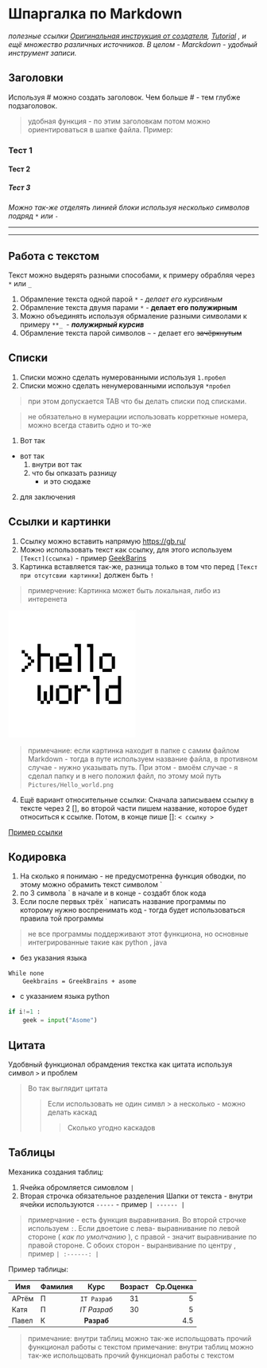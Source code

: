 # Шпаргалка по Markdown
*полезные ссылки [Оригинальная инструкция от создателя](https://daringfireball.net/projects/markdown/), [Tutorial](https://www.markdowntutorial.com/) , и ещё множество различных источников. В целом - Marckdown - удобный инструмент записи.*

## Заголовки

Используя # можно создать заголовок. Чем больше # - тем глубже подзаголовок.
> удобная функция - по этим заголовкам потом можно ориентироваться в шапке файла. 
Пример: 
### Тест 1
#### Тест 2
##### Тест 3

*Можно так-же отделять линией блоки используя несколько символов подряд `*` или `-`*

***
---

## Работа с текстом

Текст можно выдерять разными способами, к примеру обрабляя через `*` или `_`
1. Обрамление текста одной парой `*` - *делает его курсивным*
2. Обрамление текста двумя парами `*` - **делает его полужирным**
3. Можно объединять используя обрмаление разными символами к примеру `**_ `- **_полужирный курсив_**
4. Обрамление текста парой символов `~` - делает его ~~зачёркнутым~~

## Списки

1. Списки можно сделать нумерованными используя `1.пробел`
1. Списки можно сделать ненумерованными используя `*пробел`
> при этом допускается TAB что бы делать списки под списками. 

> не обязательно в нумерации использовать корреткные номера, можно всегда ставить одно и то-же
1. Вот так
* вот так
    1. внутри вот так
    2. что бы опказать разницу
        * и это сюдаже 
2. для заключения

## Ссылки и картинки

1. Ссылку можно вставить напрямую https://gb.ru/
2. Можно использовать текст как ссылку, для этого используем `[Текст](ссылка)` - пример [GeekBarins](https://gb.ru/)
3. Картинка вставляется так-же, разница только в том что перед `[Текст при отсутсвии картинки]` должен быть `!`
> примерчение: Картинка может быть локальная, либо из интеренета

![Hello World](Pictures/Hello_world.png)

> примечание: если картинка находит в папке с самим файлом Markdown - тогда в путе используем название файла, в противном случае - нужно указывать путь. При этом - вмоём случае - я сделал папку и в него положил файл, по этому мой путь `Pictures/Hello_world.png`

4. Ещё вариант относительные ссылки: Сначала записываем ссылку в тексте через 2 [], во второй части пишем название, которое будет относиться к ссылке. Потом, в конце пише []: `< ссылку >` 

[Пример ссылки][url]

## Кодировка

1. На сколько я понимаю - не предусмотренна функция обводки, по этому можно обрамить текст символом ` 
2. по 3 символа ` в начале и в конце - создабт блок кода
3. Если после первых трёх ` написать название программы по которому нужно воспренимать код - тогда будет использоваться правила той программы
> не все программы поддерживают этот функциона, но основные интегрированные такие как python , java 

* без указания языка
```
While none
    Geekbrains = GreekBrains + asome
```
* с указанием языка python
``` python
if i!=1 :
    geek = input("Asome")
```

## Цитата

Удобвный функционал обрамдения текстка как цитата используя символ `>` и проблем

>Во так выглядит цитата
>> Если использовать не один симвл > а несколько - можно делать каскад
>>> Сколько угодно каскадов

## Таблицы

Механика создания таблиц:
1. Ячейка обромляется симовлом `|` 
2. Вторая строчка обязательное разделения Шапки от текста - внутри ячейки используются `-----` - пример `| ------ |`
> примерчание - есть функция выравнивания. Во второй строчке используем `:`. Если двоетоие с лева- выравнивание по левой стороне ( *как по умолчанию* ), с правой - значит выравнивание по правой стороне. С обоих сторон - выранвивание по центру , пример `| :------: |`

Пример таблицы:

| Имя | Фамилия | Курс | Возраст | Ср.Оценка |
| ----- | ----- | :-----: | :-----: | -----: |
| АРтём | П | `IT Разраб` | 31 | 5 |
| Катя | П | *IT Разраб* | 30 | 5 |
| Павел | К | **Разраб** |  | 4.5 |

>примечание: внутри таблиц можно так-же испольщовать прочий функционал работы с текстом
>примечание: внутри таблиц можно так-же испольщовать прочий функционал работы с текстом






[url]: www.google.com
